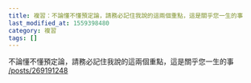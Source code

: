 ```yaml
---
title: 複習：不論懂不懂預定論，請務必記住我說的這兩個重點，這是關乎您一生的事
last_modified_at: 1559398480
category: 複習
tags: []
---
```


<p>不論懂不懂預定論，請務必記住我說的這兩個重點，這是關乎您一生的事<br>
<a href="/posts/269191248" target="_blank">/posts/269191248</a></p>

<p>&nbsp;</p>

